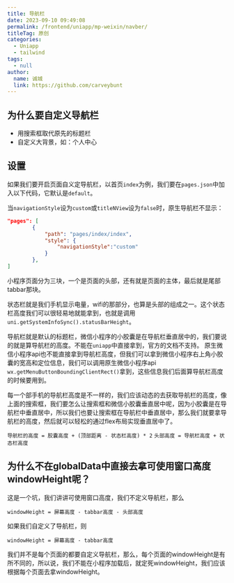 ```yaml
---
title: 导航栏
date: 2023-09-10 09:49:08
permalink: /frontend/uniapp/mp-weixin/navber/
titleTag: 原创
categories: 
  - Uniapp
  - tailwind
tags: 
  - null
author: 
  name: 诚城
  link: https://github.com/carveybunt
---
```


## 为什么要自定义导航栏

- 用搜索框取代原先的标题栏
- 自定义大背景，如：个人中心

## 设置

如果我们要开启页面自义定导航栏，以首页`index`为例，我们要在`pages.json`中加入以下代码，它默认是`default`。

当`navigationStyle`设为`custom`或`titleNView`设为`false`时，原生导航栏不显示：

```json
"pages": [
		{
			"path": "pages/index/index",
			"style": {
				"navigationStyle":"custom"
			}
		},
]
```

小程序页面分为三块，一个是页面的头部，还有就是页面的主体，最后就是尾部tabbar那块。

状态栏就是我们手机显示电量，wifi的那部分，也算是头部的组成之一。这个状态栏高度我们可以很轻易地就能拿到，也就是调用`uni.getSystemInfoSync().statusBarHeight`。

导航栏就是默认的标题栏，微信小程序的小胶囊是在导航栏垂直居中的，我们要说的就是算导航栏的高度。不能在`uniapp`中直接拿到，官方的文档不支持。
原生微信小程序api也不能直接拿到导航栏高度，但我们可以拿到微信小程序右上角小胶囊的宽高和定位信息，我们可以调用原生微信小程序api `wx.getMenuButtonBoundingClientRect()`拿到，这些信息我们后面算导航栏高度的时候要用到。

每一个部手机的导航栏高度是不一样的，我们应该动态的去获取导航栏的高度，像上面的搜索框，我们要怎么让搜索框和微信小胶囊垂直居中呢，因为小胶囊是在导航栏中垂直居中，所以我们也要让搜索框在导航栏中垂直居中，那么我们就要拿导航栏的高度，然后就可以轻松的通过flex布局实现垂直居中了。

`导航栏的高度 = 胶囊高度 + (顶部距离 - 状态栏高度) * 2`
`头部高度 = 导航栏高度 + 状态栏高度`

## 为什么不在globalData中直接去拿可使用窗口高度windowHeight呢？

这是一个坑，我们讲讲可使用窗口高度，我们不定义导航栏，那么

`windowHeight = 屏幕高度 - tabbar高度 - 头部高度`

如果我们自定义了导航栏，则

`windowHeight = 屏幕高度 - tabbar高度`

我们并不是每个页面的都要自定义导航栏，那么，每个页面的windowHeight是有所不同的，所以说，我们不能在小程序加载后，就定死windowHeight，我们应该根据每个页面去拿windowHeight。
